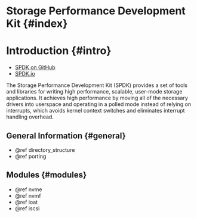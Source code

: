# Storage Performance Development Kit {#index}

# Introduction {#intro}

- [SPDK on GitHub](https://github.com/spdk/spdk/)
- [SPDK.io](http://www.spdk.io/)

The Storage Performance Development Kit (SPDK) provides a set of tools and libraries
for writing high performance, scalable, user-mode storage applications.
It achieves high performance by moving all of the necessary drivers
into userspace and operating in a polled mode instead of relying on interrupts,
which avoids kernel context switches and eliminates interrupt handling overhead.

## General Information {#general}

 - @ref directory_structure
 - @ref porting

## Modules {#modules}

- @ref nvme
- @ref nvmf
- @ref ioat
- @ref iscsi
